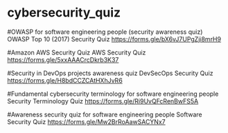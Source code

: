 ﻿# cybersecurity_quiz

#OWASP for software engineering people (security awareness quiz)
OWASP Top 10 (2017) Security Quiz	https://forms.gle/bX6vJ7UPgZji8mrH9

#Amazon AWS Security Quiz
AWS Security Quiz	https://forms.gle/5xxAAACrcDkrb3K37

#Security in DevOps projects awareness quiz
DevSecOps Security Quiz	https://forms.gle/H8bdCCZCAtHXhJvR6

#Fundamental cybersecurity terminology for software engineering people
Security Terminology Quiz	https://forms.gle/Ri9UvQFcRenBwFS5A

#Awareness security quiz for software engineering people
Software Security Quiz	https://forms.gle/Mw2BrRoAawSACYNx7
